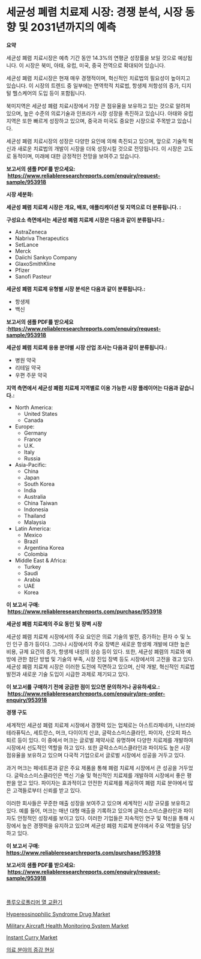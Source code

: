 <p><h1>세균성 폐렴 치료제 시장: 경쟁 분석, 시장 동향 및 2031년까지의 예측</h1></p><p><strong>요약</strong></p>
<p><p>세균성 폐렴 치료시장은 예측 기간 동안 14.3%의 연평균 성장률을 보일 것으로 예상됩니다. 이 시장은 북미, 아태, 유럽, 미국, 중국 전역으로 확대되어 있습니다.</p><p>세균성 폐렴 치료시장은 현재 매우 경쟁적이며, 혁신적인 치료법의 필요성이 높아지고 있습니다. 이 시장의 트렌드 중 일부에는 면역학적 치료법, 항생제 저항성의 증가, 디지털 헬스케어의 도입 등이 포함됩니다.</p><p>북미지역은 세균성 폐렴 치료시장에서 가장 큰 점유율을 보유하고 있는 것으로 알려져 있으며, 높은 수준의 의료기술과 인프라가 시장 성장을 촉진하고 있습니다. 아태와 유럽 지역은 또한 빠르게 성장하고 있으며, 중국과 미국도 중요한 시장으로 주목받고 있습니다.</p><p>세균성 폐렴 치료시장의 성장은 다양한 요인에 의해 촉진되고 있으며, 앞으로 기술적 혁신과 새로운 치료법의 개발이 시장을 더욱 성장시킬 것으로 전망됩니다. 이 시장은 고도로 동적이며, 미래에 대한 긍정적인 전망을 보여주고 있습니다.</p></p>
<p><strong>보고서의 샘플 PDF를 받으세요: &nbsp;<a href="https://www.reliableresearchreports.com/enquiry/request-sample/953918">https://www.reliableresearchreports.com/enquiry/request-sample/953918</a></strong></p>
<p><strong>시장 세분화:</strong></p>
<p><strong> 세균성 폐렴 치료제 시장은 개요, 배포, 애플리케이션 및 지역으로 더 분류됩니다. :</strong></p>
<p><strong>구성요소 측면에서는 세균성 폐렴 치료제 시장은 다음과 같이 분류됩니다.:</strong></p>
<p><ul><li>AstraZeneca</li><li>Nabriva Therapeutics</li><li>SetLance</li><li>Merck</li><li>Daiichi Sankyo Company</li><li>GlaxoSmithKline</li><li>Pfizer</li><li>Sanofi Pasteur</li></ul></p>
<p><strong> 세균성 폐렴 치료제 유형별 시장 분석은 다음과 같이 분류됩니다.:</strong></p>
<p><ul><li>항생제</li><li>백신</li></ul></p>
<p><strong>보고서의 샘플 PDF를 받으세요 :<a href="https://www.reliableresearchreports.com/enquiry/request-sample/953918">https://www.reliableresearchreports.com/enquiry/request-sample/953918</a></strong></p>
<p><strong> 세균성 폐렴 치료제 응용 분야별 시장 산업 조사는 다음과 같이 분류됩니다.:</strong></p>
<p><ul><li>병원 약국</li><li>리테일 약국</li><li>우편 주문 약국</li></ul></p>
<p><strong>지역 측면에서 세균성 폐렴 치료제 지역별로 이용 가능한 시장 플레이어는 다음과 같습니다.:</strong></p>
<p><ul>
    <li>
        North America:
        <ul>
            <li>United States</li>
            <li>Canada</li>
        </ul>
    </li>
    <li>
        Europe:
        <ul>
            <li>Germany</li>
            <li>France</li>
            <li>U.K.</li>
            <li>Italy</li>
            <li>Russia</li>
        </ul>
    </li>
    <li>
        Asia-Pacific:
        <ul>
            <li>China</li>
            <li>Japan</li>
            <li>South Korea</li>
            <li>India</li>
            <li>Australia</li>
            <li>China Taiwan</li>
            <li>Indonesia</li>
            <li>Thailand</li>
            <li>Malaysia</li>
        </ul>
    </li>
    <li>
        Latin America:
        <ul>
            <li>Mexico</li>
            <li>Brazil</li>
            <li>Argentina Korea</li>
            <li>Colombia</li>
        </ul>
    </li>
    <li>
        Middle East & Africa:
        <ul>
            <li>Turkey</li>
            <li>Saudi</li>
            <li>Arabia</li>
            <li>UAE</li>
            <li>Korea</li>
        </ul>
    </li>
    </ul></p>
<p><strong>이 보고서 구매: &nbsp;<a href="https://www.reliableresearchreports.com/purchase/953918">https://www.reliableresearchreports.com/purchase/953918</a></strong></p>
<p><strong>세균성 폐렴 치료제의 주요 동인 및 장벽 시장</strong></p>
<p><p>세균성 폐렴 치료제 시장에서의 주요 요인은 의료 기술의 발전, 증가하는 환자 수 및 노인 인구 증가 등이다. 그러나 시장에서의 주요 장벽은 새로운 항생제 개발에 대한 높은 비용, 규제 요건의 증가, 항생제 내성의 상승 등이 있다. 또한, 세균성 폐렴의 치료와 예방에 관한 첨단 방법 및 기술의 부족, 시장 진입 장벽 등도 시장에서의 고전을 겪고 있다. 세균성 폐렴 치료제 시장은 이러한 도전에 직면하고 있으며, 신약 개발, 혁신적인 치료법 발전과 새로운 기술 도입이 시급한 과제로 제기되고 있다.</p></p>
<p><strong>이 보고서를 구매하기 전에 궁금한 점이 있으면 문의하거나 공유하세요.: &nbsp;<a href="https://www.reliableresearchreports.com/enquiry/pre-order-enquiry/953918">https://www.reliableresearchreports.com/enquiry/pre-order-enquiry/953918</a></strong></p>
<p><strong>경쟁 구도</strong></p>
<p><p>세계적인 세균성 폐렴 치료제 시장에서 경쟁력 있는 업체로는 아스트라제네카, 나브리바 테라퓨틱스, 세트란스, 머크, 다이이치 산쿄, 글락소스미스클라인, 파이자, 산오피 파스퇴르 등이 있다. 이 중에서 머크는 글로벌 제약사로 유명하며 다양한 치료제를 개발하여 시장에서 선도적인 역할을 하고 있다. 또한 글락소스미스클라인과 파이자도 높은 시장 점유율을 보유하고 있으며 다국적 기업으로서 글로벌 시장에서 성공을 거두고 있다.</p><p>과거 머크는 페네트론과 같은 주요 제품을 통해 폐렴 치료제 시장에서 큰 성공을 거두었다. 글락소스미스클라인은 백신 기술 및 혁신적인 치료제를 개발하여 시장에서 좋은 평판을 얻고 있다. 파이자는 효과적이고 안전한 치료제를 제공하여 폐렴 치료 분야에서 많은 고객들로부터 신뢰를 받고 있다.</p><p>이러한 회사들은 꾸준한 매출 성장을 보여주고 있으며 세계적인 시장 규모를 보유하고 있다. 예를 들어, 머크는 매년 대형 매출을 기록하고 있으며 글락소스미스클라인과 파이자도 안정적인 성장세를 보이고 있다. 이러한 기업들은 지속적인 연구 및 혁신을 통해 시장에서 높은 경쟁력을 유지하고 있으며 세균성 폐렴 치료제 분야에서 주요 역할을 담당하고 있다.</p></p>
<p><strong>이 보고서 구매: &nbsp; <a href="https://www.reliableresearchreports.com/purchase/953918">https://www.reliableresearchreports.com/purchase/953918</a></strong></p>
<p><strong>보고서의 샘플 PDF를 받으세요: &nbsp;<a href="https://www.reliableresearchreports.com/enquiry/request-sample/953918">https://www.reliableresearchreports.com/enquiry/request-sample/953918</a></strong><strong></strong></p>
<p>&nbsp;</p>
<p><p><a href="https://medium.com/@moyahfrancoestellec51j635wcx/%ED%94%8C%EB%A3%A8%EC%98%A4%EB%A1%9C%ED%8F%B4%EB%A6%AC%EB%A8%B8-%EC%97%B4%EA%B5%90%ED%99%98%EA%B8%B0-%EC%8B%9C%EC%9E%A5-%EC%A1%B0%EC%82%AC-%EB%B3%B4%EA%B3%A0%EC%84%9C-%EA%B7%B8-%EC%97%AD%EC%82%AC-%EB%B0%8F-2024%EB%85%84%EB%B6%80%ED%84%B0-2031%EB%85%84%EA%B9%8C%EC%A7%80%EC%9D%98-%EC%98%88%EC%B8%A1-8d253dac68fd">플루오로폴리머 열 교환기</a></p><p><a href="https://three-jumbo-f6d.notion.site/Hypereosinophilic-Syndrome-Drug-Market-Research-Report-Reveals-The-Latest-Trends-And-Opportunities-o-4a1aef53fe614d828de5ee06b6d2421f">Hypereosinophilic Syndrome Drug Market</a></p><p><a href="https://noble-drawer-34c.notion.site/Military-Aircraft-Health-Monitoring-System-Market-Provides-a-Comprehensive-Analysis-Including-a-Macr-fa7fc0756be8429a837eb93f2b5e9806">Military Aircraft Health Monitoring System Market</a></p><p><a href="https://github.com/castoriffic/Market-Research-Report-List-3/blob/main/instant-curry-market.md">Instant Curry Market</a></p><p><a href="https://github.com/nuekbpymrrz5/Market-Research-Report-List-1/blob/main/1179521185000.md">의료 분야의 증강 현실</a></p></p>